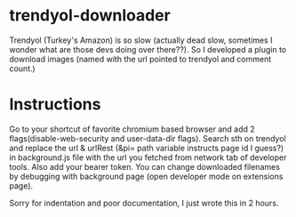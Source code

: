 # trendyol-downloader

Trendyol (Turkey's Amazon) is so slow (actually dead slow, sometimes I wonder what are those devs doing over there??). So I developed a plugin to download images (named with the url pointed to trendyol and comment count.)


# Instructions 
Go to your shortcut of favorite chromium based browser and add 2 flags(disable-web-security and user-data-dir flags).
Search sth on trendyol and replace the url & urlRest (&pi= path variable instructs page id I guess?) in background.js file with the url you fetched from network tab of developer tools. Also add your bearer token.
You can change downloaded filenames by debugging with background page (open developer mode on extensions page). 

Sorry for indentation and poor documentation, I just wrote this in 2 hours.
